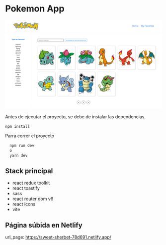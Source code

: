 # Pokemon App

![imagen_pokemonApp](src/assets/images/pokeapp.png)

Antes de ejecutar el proyecto, se debe de instalar las dependencias.

```
npm install
```

Parra correr el proyecto

```
  npm run dev
  ó
  yarn dev
```

## Stack principal

- react redux toolkit
- react toastify
- sass
- react router dom v6
- react icons
- vite

## Página súbida en Netlify

url_page: https://sweet-sherbet-78d691.netlify.app/
